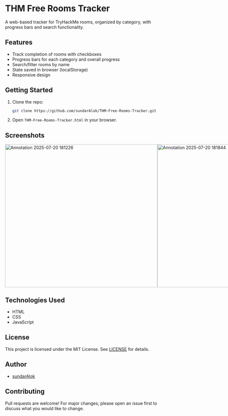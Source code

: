 # THM Free Rooms Tracker

A web-based tracker for TryHackMe rooms, organized by category, with progress bars and search functionality.

## Features

- Track completion of rooms with checkboxes
- Progress bars for each category and overall progress
- Search/filter rooms by name
- State saved in browser (localStorage)
- Responsive design

## Getting Started

1. Clone the repo:
   ```bash
   git clone https://github.com/sundarAlok/THM-Free-Rooms-Tracker.git
   ```
2. Open `THM-Free-Rooms-Tracker.html` in your browser.

## Screenshots

<div style="display: flex; gap: 100;">
  <img width="500" height="470" alt="Annotation 2025-07-20 181226" src="https://github.com/user-attachments/assets/ad7a0c7a-e920-4c41-a4be-2d69b9c4af54" />
  <img width="500" height="470" alt="Annotation 2025-07-20 181844" src="https://github.com/user-attachments/assets/0e6887ec-93d1-416f-8767-6d7bfa1edd73" />
</div>


## Technologies Used

- HTML
- CSS
- JavaScript

## License

This project is licensed under the MIT License. See [LICENSE](LICENSE) for details.

## Author

- [sundarAlok](https://github.com/sundarAlok)

## Contributing

Pull requests are welcome! For major changes, please open an issue first to discuss what you would like to change.
